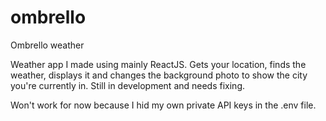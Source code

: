 # ombrello
Ombrello weather

Weather app I made using mainly ReactJS. Gets your location, finds the weather, displays it and changes the background photo to show the city you're currently in. Still in development and needs fixing. 

Won't work for now because I hid my own private API keys in the .env file.

